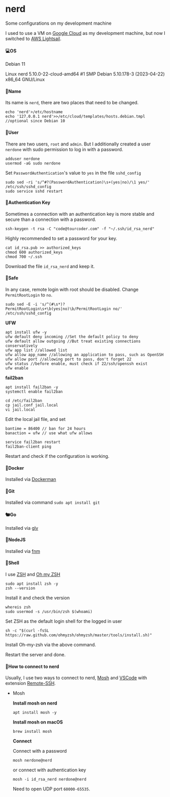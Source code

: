 # nerd
Some configurations on my development machine

I used to use a VM on [Google Cloud](https://cloud.google.com) as my development machine, but now I switched to [AWS Lightsail](https://lightsail.aws.amazon.com).

#### 💻OS

Debian 11

Linux nerd 5.10.0-22-cloud-amd64 #1 SMP Debian 5.10.178-3 (2023-04-22) x86_64 GNU/Linux

#### 🌟Name

Its name is `nerd`, there are two places that need to be changed. 

```
echo 'nerd'>/etc/hostname
echo '127.0.0.1 nerd'>>/etc/cloud/templates/hosts.debian.tmpl //optional since Debian 10
```

#### 👦User

There are two users, `root` and `admin`. But I additionally created a user `nerdone` with sudo permission to log in with a password.

```
adduser nerdone
usermod -aG sudo nerdone
```

Set `PasswordAuthentication`'s value to `yes` in the file `sshd_config`

```
sudo sed -ri 's/^#?(PasswordAuthentication)\s+(yes|no)/\1 yes/' /etc/ssh/sshd_config
sudo service sshd restart
```

#### 🔑Authentication Key

Sometimes a connection with an authentication key is more stable and secure than a connection with a password.

```
ssh-keygen -t rsa -C "code@tourcoder.com" -f "~/.ssh/id_rsa_nerd"
```

Highly recommended to set a password for your key.

```
cat id_rsa.pub >> authorized_keys
chmod 600 authorized_keys
chmod 700 ~/.ssh
```

Download the file `id_rsa_nerd` and keep it.

#### 🔐Safe

In any case, remote login with root should be disabled. Change `PermitRootLogin` to `no`.

```
sudo sed -E -i 's/^(#\s*)?PermitRootLogin\s+\b(yes|no)\b/PermitRootLogin no/' /etc/ssh/sshd_config
```

**UFW**

```
apt install ufw -y
ufw default deny incoming //Set the default policy to deny
ufw default allow outgoing //But treat existing connections conservatively
ufw app list //allowed list
ufw allow app_name //allowing an application to pass, such as OpenSSH
ufw allow port //allowing port to pass, don't forget 22
ufw status //before enable, must check if 22/ssh/openssh exist
ufw enable
```

**fail2ban**

```
apt install fail2ban -y
systemctl enable fail2ban
```

```
cd /etc/fail2ban
cp jail.conf jail.local
vi jail.local
```

Edit the local jail file, and set

```
bantime = 86400 // ban for 24 hours
banaction = ufw // use what ufw allows
```

```
service fail2ban restart
fail2ban-client ping
```

Restart and check if the configuration is working. 

#### 🐳Docker

Installed via [Dockerman](https://github.com/tourcoder/dockerman)

#### 🦇Git

Installed via command `sudo apt install git`

#### 🐿️Go

Installed via [glv](https://github.com/glv-go/glv)

#### 🦨NodeJS

Installed via [fnm](https://fnm.vercel.app)

#### 🐚Shell

I use [ZSH](https://en.wikipedia.org/wiki/Z_shell) and [Oh my ZSH](https://ohmyz.sh)

```
sudo apt install zsh -y
zsh --version
```

Install it and check the version

```
whereis zsh
sudo usermod -s /usr/bin/zsh $(whoami)
```

Set ZSH as the default login shell for the logged in user

```
sh -c "$(curl -fsSL https://raw.github.com/ohmyzsh/ohmyzsh/master/tools/install.sh)"
```

Install Oh-my-zsh via the above command. 

Restart the server and done.

#### 🔗How to connect to nerd

Usually, I use two ways to connect to nerd, [Mosh](https://mosh.org) and [VSCode](https://code.visualstudio.com) with extension [Remote-SSH](https://marketplace.visualstudio.com/items?itemName=ms-vscode-remote.remote-ssh).

- Mosh

  **Install mosh on nerd**

  ```
  apt install mosh -y
  ```

  **Install mosh on macOS**

  ```
  brew install mosh
  ```

  **Connect**
  
  Connect with a password
  
  ```
  mosh nerdone@nerd
  ```
  
  or connect with authentication key
  
  ```
  mosh -i id_rsa_nerd nerdone@nerd
  ```
  
  Need to open UDP port `60000-65535`.
  
